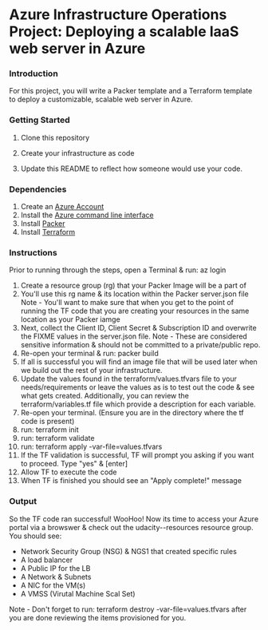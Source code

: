# Azure Infrastructure Operations Project: Deploying a scalable IaaS web server in Azure

### Introduction
For this project, you will write a Packer template and a Terraform template to deploy a customizable, scalable web server in Azure.

### Getting Started
1. Clone this repository

2. Create your infrastructure as code

3. Update this README to reflect how someone would use your code.

### Dependencies
1. Create an [Azure Account](https://portal.azure.com) 
2. Install the [Azure command line interface](https://docs.microsoft.com/en-us/cli/azure/install-azure-cli?view=azure-cli-latest)
3. Install [Packer](https://www.packer.io/downloads)
4. Install [Terraform](https://www.terraform.io/downloads.html)

### Instructions
Prior to running through the steps, open a Terminal & run: az login
1) Create a resource group (rg) that your Packer Image will be a part of
2) You'll use this rg name & its location within the Packer server.json file
Note - You'll want to make sure that when you get to the point of running the TF code that you are creating
       your resources in the same location as your Packer iamge
3) Next, collect the Client ID, Client Secret & Subscription ID and overwrite the FIXME values in the server.json file. 
Note - These are considered sensitive information & should not be committed to a private/public repo. 
4) Re-open your terminal & run: packer build <location to to your server.json file>
5) If all is successful you will find an image file that will be used later when we build out the rest of your infrastructure.
6) Update the values found in the terraform/values.tfvars file to your needs/requirements or leave the values as is
to test out the code & see what gets created. Additionally, you can review the terraform/variables.tf file which
provide a description for each variable. 
7) Re-open your terminal. (Ensure you are in the directory where the tf code is present)
8) run: terraform init
9) run: terraform validate
10) run: terraform apply -var-file=values.tfvars
11) If the TF validation is successful, TF will prompt you asking if you want to proceed. Type "yes" & [enter]
12) Allow TF to execute the code
13) When TF is finished you should see an "Apply complete!" message

### Output
So the TF code ran successful! WooHoo! Now its time to access your Azure portal via a browswer & check out the
udacity--resources resource group. You should see:
- Network Security Group (NSG) & NGS1 that created specific rules
- A load balancer
- A Public IP for the LB
- A Network & Subnets
- A NIC for the VM(s)
- A VMSS (Virutal Machine Scal Set)

Note - Don't forget to run: terraform destroy -var-file=values.tfvars after you are done reviewing the items
provisioned for you. 

